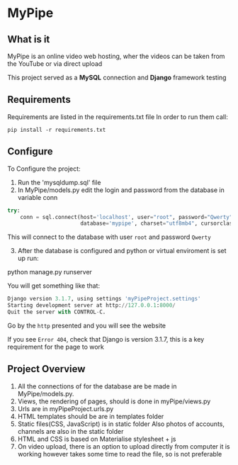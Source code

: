 # MyPipe
## What is it
MyPipe is an online video web hosting, wher the videos can be taken from the YouTube or via direct upload

This project served as a **MySQL** connection and **Django** framework testing

## Requirements

Requirements are listed in the requirements.txt file
In order to run them call:

```shell
pip install -r requirements.txt
```

## Configure
To Configure the project:

1. Run the 'mysqldump.sql' file
2. In MyPipe/models.py edit the login and password from the database
   in variable conn
```python
try:
    conn = sql.connect(host='localhost', user="root", password="Qwerty",
                       database='mypipe', charset="utf8mb4", cursorclass=sql.cursors.DictCursor)

```
This will connect to the database with user `root` and password `Qwerty`

3. After the database is configured and python or virtual enviroment is set up run:

python manage.py runserver

You will get something like that:
```python
Django version 3.1.7, using settings 'myPipeProject.settings'
Starting development server at http://127.0.0.1:8000/
Quit the server with CONTROL-C.
```

Go by the `http` presented and you will see the website

If you see `Error 404`, check that Django is version 3.1.7, this is a key requirement for the page to work



## Project Overview

1. All the connections of for the database are be made in MyPipe/models.py. 
2. Views, the rendering of pages, should is done in myPipe/views.py
3. Urls are in myPipeProject.urls.py
4. HTML templates should be are in templates folder
5. Static files(CSS, JavaScript) is in static folder
   Also photos of accounts, channels are also in the static folder
6. HTML and CSS is based on Materialise stylesheet + js
7. On video upload, there is an option to upload directly from computer
it is working however takes some time to read the file, so is not 
   preferable
   
